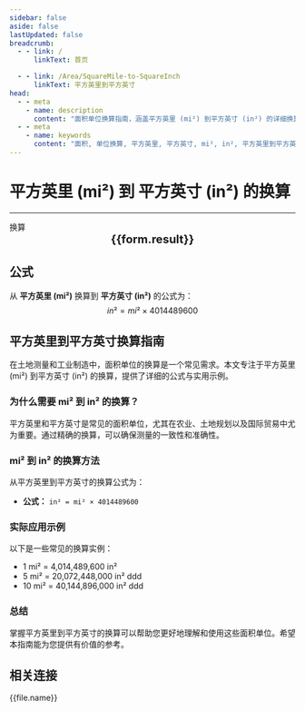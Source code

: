 ```yaml
---
sidebar: false
aside: false
lastUpdated: false
breadcrumb:
  - - link: /
      linkText: 首页

  - - link: /Area/SquareMile-to-SquareInch
      linkText: 平方英里到平方英寸
head:
  - - meta
    - name: description
      content: "面积单位换算指南，涵盖平方英里 (mi²) 到平方英寸 (in²) 的详细换算公式与说明。"
  - - meta
    - name: keywords
      content: "面积, 单位换算, 平方英里, 平方英寸, mi², in², 平方英里到平方英寸, 面积换算指南"
---
```

# 平方英里 (mi²) 到 平方英寸 (in²) 的换算
---
<script setup>
import { onMounted, reactive, inject, ref } from 'vue'
import { NButton, NForm, NFormItem, NInput, NInputNumber, NSelect, NCard, useMessage,NGrid ,NGi } from 'naive-ui'
import { defineClientComponent } from 'vitepress'
import { Area } from '../../files';

const convert = inject('convert')

const form = reactive({
  number: null,
  result: '',
})

const convertHandler = () => {
  if (form.number !== null && !isNaN(form.number)) {
    const convertedValue = parseFloat(form.number) * 4014489600
    form.result = `${form.number}mi² = ${convertedValue.toFixed(2)}in²`
  } else {
    form.result = '请输入有效的数值。'
  }
}
</script>

<n-form size="large" :model="form">
  <n-form-item label="平方英里 (mi²)">
    <n-input-number v-model:value="form.number" placeholder="输入平方英里" style="width: 100%" />
  </n-form-item>
  <n-form-item>
    <n-button type="info" @click="convertHandler" block>换算</n-button>
  </n-form-item>
</n-form>

<n-card  embedded :bordered="false" hoverable>
  <div  style="text-align:center;font-size:20px;">
    <strong>{{form.result}}</strong>
  </div>
</n-card>

## 公式

从 **平方英里 (mi²)** 换算到 **平方英寸 (in²)** 的公式为：
$$ in² = mi² \times 4014489600 $$

## 平方英里到平方英寸换算指南

在土地测量和工业制造中，面积单位的换算是一个常见需求。本文专注于平方英里 (mi²) 到平方英寸 (in²) 的换算，提供了详细的公式与实用示例。

### 为什么需要 mi² 到 in² 的换算？

平方英里和平方英寸是常见的面积单位，尤其在农业、土地规划以及国际贸易中尤为重要。通过精确的换算，可以确保测量的一致性和准确性。

### mi² 到 in² 的换算方法

从平方英里到平方英寸的换算公式为：

- **公式：** `in² = mi² × 4014489600`

### 实际应用示例

以下是一些常见的换算实例：

- 1 mi² = 4,014,489,600 in²
- 5 mi² = 20,072,448,000 in²
ddd
- 10 mi² = 40,144,896,000 in²
ddd

### 总结

掌握平方英里到平方英寸的换算可以帮助您更好地理解和使用这些面积单位。希望本指南能为您提供有价值的参考。

## 相关连接
<n-grid x-gap="12" :cols="2">
  <n-gi v-for="(file, index) in Area" :key="index">
    <n-button
      text
      tag="a"
      :href="file.path"
      type="info"
    >
      {{file.name}}
    </n-button>
  </n-gi>
</n-grid>